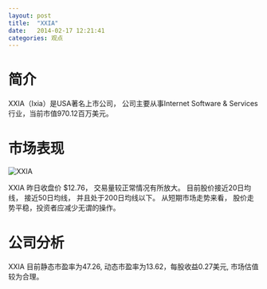 ```yaml
---
layout: post
title:  "XXIA"
date:   2014-02-17 12:21:41
categories: 观点
---
```


# 简介
XXIA（Ixia）是USA著名上市公司，
公司主要从事Internet Software & Services行业，当前市值970.12百万美元。

# 市场表现

![XXIA](http://finviz.com/chart.ashx?t=XXIA&ty=c&ta=1&p=d&s=l)

XXIA 昨日收盘价 $12.76，
交易量较正常情况有所放大。
目前股价接近20日均线，
接近50日均线，
并且处于200日均线以下。
从短期市场走势来看，
股价走势平稳，投资者应减少无谓的操作。

# 公司分析
XXIA 目前静态市盈率为47.26, 动态市盈率为13.62，每股收益0.27美元,
市场估值较为合理。

